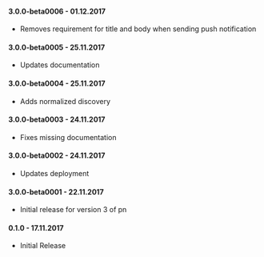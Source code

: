 #### 3.0.0-beta0006 - 01.12.2017
* Removes requirement for title and body when sending push notification

#### 3.0.0-beta0005 - 25.11.2017
* Updates documentation

#### 3.0.0-beta0004 - 25.11.2017
* Adds normalized discovery

#### 3.0.0-beta0003 - 24.11.2017
* Fixes missing documentation

#### 3.0.0-beta0002 - 24.11.2017
* Updates deployment

#### 3.0.0-beta0001 - 22.11.2017
* Initial release for version 3 of pn

#### 0.1.0 - 17.11.2017
* Initial Release

